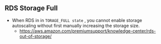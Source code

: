 ## RDS Storage Full

- When RDS in in `TORAGE_FULL state` , you cannot enable storage autoscaling without first manually increasing the storage size.
  - https://aws.amazon.com/premiumsupport/knowledge-center/rds-out-of-storage/
